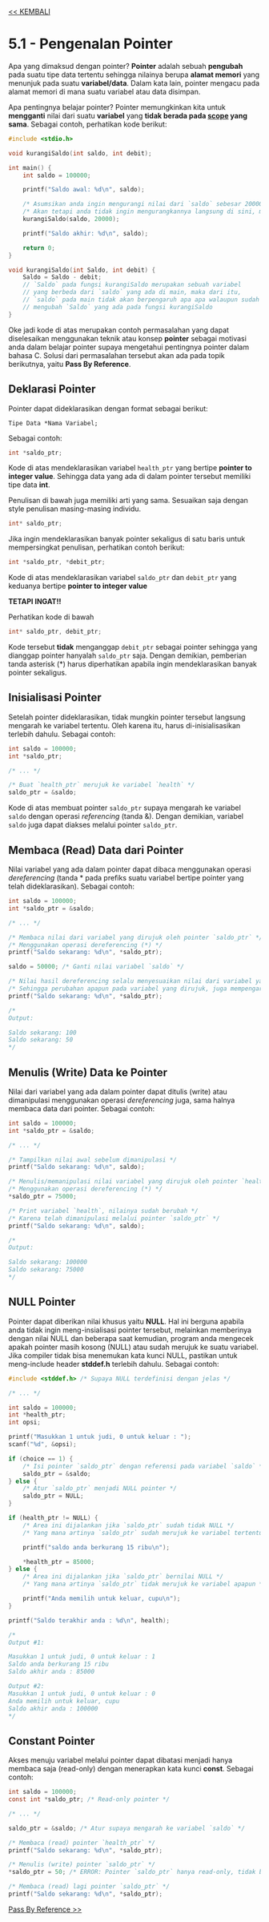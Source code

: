 [<< KEMBALI](../README.md)

# 5.1 - Pengenalan Pointer

Apa yang dimaksud dengan pointer? **Pointer** adalah sebuah **pengubah** pada suatu tipe data tertentu sehingga nilainya berupa **alamat memori** yang menunjuk pada suatu **variabel/data**. Dalam kata lain, pointer mengacu pada alamat memori di mana suatu variabel atau data disimpan.

Apa pentingnya belajar pointer? Pointer memungkinkan kita untuk **mengganti** nilai dari suatu **variabel** yang **tidak berada pada [scope](../Bab4-CFunction/3-Scope.md) yang sama**. Sebagai contoh, perhatikan kode berikut:

```c
#include <stdio.h>

void kurangiSaldo(int saldo, int debit);

int main() {
    int saldo = 100000;

    printf("Saldo awal: %d\n", saldo);

    /* Asumsikan anda ingin mengurangi nilai dari `saldo` sebesar 20000 */
    /* Akan tetapi anda tidak ingin mengurangkannya langsung di sini, melainkan melalui suatu function */
    kurangiSaldo(saldo, 20000);

    printf("Saldo akhir: %d\n", saldo);

    return 0;
}

void kurangiSaldo(int Saldo, int debit) {
    Saldo = Saldo - debit; 
    // `Saldo` pada fungsi kurangiSaldo merupakan sebuah variabel
    // yang berbeda dari `saldo` yang ada di main, maka dari itu,
    // `saldo` pada main tidak akan berpengaruh apa apa walaupun sudah
    // mengubah `Saldo` yang ada pada fungsi kurangiSaldo
}
```

Oke jadi kode di atas merupakan contoh permasalahan yang dapat diselesaikan menggunakan teknik atau konsep **pointer** sebagai motivasi anda dalam belajar pointer supaya mengetahui pentingnya pointer dalam bahasa C. Solusi dari permasalahan tersebut akan ada pada topik berikutnya, yaitu **Pass By Reference**.

## Deklarasi Pointer

Pointer dapat dideklarasikan dengan format sebagai berikut:
```
Tipe Data *Nama Variabel;
```

Sebagai contoh:
```c
int *saldo_ptr;
```
Kode di atas mendeklarasikan variabel `health_ptr` yang bertipe **pointer to integer value**. Sehingga data yang ada di dalam pointer tersebut memiliki tipe data **int**.

Penulisan di bawah juga memiliki arti yang sama. Sesuaikan saja dengan style penulisan masing-masing individu.
```c
int* saldo_ptr;
```

Jika ingin mendeklarasikan banyak pointer sekaligus di satu baris untuk mempersingkat penulisan, perhatikan contoh berikut:
```c
int *saldo_ptr, *debit_ptr;
```
Kode di atas mendeklarasikan variabel `saldo_ptr` dan `debit_ptr` yang keduanya bertipe **pointer to integer value**

**TETAPI INGAT!!**

Perhatikan kode di bawah
```c
int* saldo_ptr, debit_ptr;
```
Kode tersebut **tidak** menganggap `debit_ptr` sebagai pointer sehingga yang dianggap pointer hanyalah `saldo_ptr` saja. Dengan demikian, pemberian tanda asterisk (*) harus diperhatikan apabila ingin mendeklarasikan banyak pointer sekaligus.

## Inisialisasi Pointer

Setelah pointer dideklarasikan, tidak mungkin pointer tersebut langsung mengarah ke variabel tertentu. Oleh karena itu, harus di-inisialisasikan terlebih dahulu. Sebagai contoh:
```c
int saldo = 100000;
int *saldo_ptr;

/* ... */

/* Buat `health_ptr` merujuk ke variabel `health` */
saldo_ptr = &saldo;
```
Kode di atas membuat pointer `saldo_ptr` supaya mengarah ke variabel `saldo` dengan operasi _referencing_ (tanda &). Dengan demikian, variabel `saldo` juga dapat diakses melalui pointer `saldo_ptr`.


## Membaca (Read) Data dari Pointer

Nilai variabel yang ada dalam pointer dapat dibaca menggunakan operasi _dereferencing_ (tanda * pada prefiks suatu variabel bertipe pointer yang telah dideklarasikan). Sebagai contoh:
```c
int saldo = 100000;
int *saldo_ptr = &saldo;

/* ... */

/* Membaca nilai dari variabel yang dirujuk oleh pointer `saldo_ptr` */
/* Menggunakan operasi dereferencing (*) */
printf("Saldo sekarang: %d\n", *saldo_ptr);

saldo = 50000; /* Ganti nilai variabel `saldo` */

/* Nilai hasil dereferencing selalu menyesuaikan nilai dari variabel yang dirujuknya */
/* Sehingga perubahan apapun pada variabel yang dirujuk, juga mempengaruhi hasil dereferencingnya */
printf("Saldo sekarang: %d\n", *saldo_ptr);

/*
Output:

Saldo sekarang: 100
Saldo sekarang: 50
*/
```

## Menulis (Write) Data ke Pointer

Nilai dari variabel yang ada dalam pointer dapat ditulis (write) atau dimanipulasi menggunakan operasi _dereferencing_ juga, sama halnya membaca data dari pointer. Sebagai contoh:
```c
int saldo = 100000;
int *saldo_ptr = &saldo;

/* ... */

/* Tampilkan nilai awal sebelum dimanipulasi */
printf("Saldo sekarang: %d\n", saldo);

/* Menulis/memanipulasi nilai variabel yang dirujuk oleh pointer `health_ptr` */
/* Menggunakan operasi dereferencing (*) */
*saldo_ptr = 75000;

/* Print variabel `health`, nilainya sudah berubah */
/* Karena telah dimanipulasi melalui pointer `saldo_ptr` */
printf("Saldo sekarang: %d\n", saldo);

/*
Output:

Saldo sekarang: 100000
Saldo sekarang: 75000
*/
```

## NULL Pointer

Pointer dapat diberikan nilai khusus yaitu **NULL**. Hal ini berguna apabila anda tidak ingin meng-insialisasi pointer tersebut, melainkan memberinya dengan nilai NULL dan beberapa saat kemudian, program anda mengecek apakah pointer masih kosong (NULL) atau sudah merujuk ke suatu variabel. Jika compiler tidak bisa menemukan kata kunci NULL, pastikan untuk meng-include header **stddef.h** terlebih dahulu. Sebagai contoh:
```c
#include <stddef.h> /* Supaya NULL terdefinisi dengan jelas */

/* ... */

int saldo = 100000;
int *health_ptr;
int opsi;

printf("Masukkan 1 untuk judi, 0 untuk keluar : ");
scanf("%d", &opsi);

if (choice == 1) {
    /* Isi pointer `saldo_ptr` dengan referensi pada variabel `saldo` */
    saldo_ptr = &saldo;
} else {
    /* Atur `saldo_ptr` menjadi NULL pointer */
    saldo_ptr = NULL;
}

if (health_ptr != NULL) {
    /* Area ini dijalankan jika `saldo_ptr` sudah tidak NULL */
    /* Yang mana artinya `saldo_ptr` sudah merujuk ke variabel tertentu */

    printf("saldo anda berkurang 15 ribu\n");

    *health_ptr = 85000;
} else {
    /* Area ini dijalankan jika `saldo_ptr` bernilai NULL */
    /* Yang mana artinya `saldo_ptr` tidak merujuk ke variabel apapun */

    printf("Anda memilih untuk keluar, cupu\n");
}

printf("Saldo terakhir anda : %d\n", health);

/*
Output #1:

Masukkan 1 untuk judi, 0 untuk keluar : 1
Saldo anda berkurang 15 ribu
Saldo akhir anda : 85000

Output #2:
Masukkan 1 untuk judi, 0 untuk keluar : 0
Anda memilih untuk keluar, cupu
Saldo akhir anda : 100000
*/
```

## Constant Pointer

Akses menuju variabel melalui pointer dapat dibatasi menjadi hanya membaca saja (read-only) dengan menerapkan kata kunci **const**. Sebagai contoh:
```c
int saldo = 100000;
const int *saldo_ptr; /* Read-only pointer */

/* ... */

saldo_ptr = &saldo; /* Atur supaya mengarah ke variabel `saldo` */

/* Membaca (read) pointer `health_ptr` */
printf("Saldo sekarang: %d\n", *saldo_ptr);

/* Menulis (write) pointer `saldo_ptr` */
*saldo_ptr = 50; /* ERROR: Pointer `saldo_ptr` hanya read-only, tidak bisa write */

/* Membaca (read) lagi pointer `saldo_ptr` */
printf("Saldo sekarang: %d\n", *saldo_ptr);
```

[Pass By Reference >>](5.2-PassByRef.md)